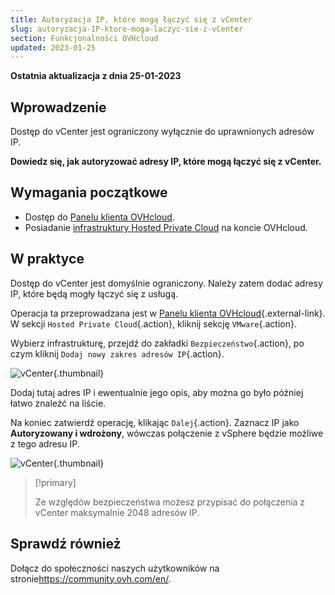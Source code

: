```yaml
---
title: Autoryzacja IP, które mogą łączyć się z vCenter
slug: autoryzacja-IP-ktore-moga-laczyc-sie-z-vCenter
section: Funkcjonalności OVHcloud
updated: 2023-01-25
---
```


**Ostatnia aktualizacja z dnia 25-01-2023**

## Wprowadzenie

Dostęp do vCenter jest ograniczony wyłącznie do uprawnionych adresów IP.

**Dowiedz się, jak autoryzować adresy IP, które mogą łączyć się z vCenter.**

## Wymagania początkowe

* Dostęp do [Panelu klienta OVHcloud](https://www.ovh.com/auth/?action=gotomanager&from=https://www.ovh.pl/&ovhSubsidiary=pl).
* Posiadanie [infrastruktury Hosted Private Cloud](https://www.ovhcloud.com/pl/enterprise/products/hosted-private-cloud/) na koncie OVHcloud.

## W praktyce

Dostęp do vCenter jest domyślnie ograniczony. Należy zatem dodać adresy IP, które będą mogły łączyć się z usługą.

Operacja ta przeprowadzana jest w [Panelu klienta OVHcloud](https://www.ovh.com/auth/?action=gotomanager&from=https://www.ovh.pl/&ovhSubsidiary=pl){.external-link}. W sekcji `Hosted Private Cloud`{.action}, kliknij sekcję `VMware`{.action}.

Wybierz infrastrukturę, przejdź do zakładki `Bezpieczeństwo`{.action}, po czym kliknij `Dodaj nowy zakres adresów IP`{.action}.

![vCenter](images/restrictIP.JPG){.thumbnail}

Dodaj tutaj adres IP i ewentualnie jego opis, aby można go było później łatwo znaleźć na liście.

Na koniec zatwierdź operację, klikając `Dalej`{.action}. Zaznacz IP jako **Autoryzowany i wdrożony**, wówczas połączenie z vSphere będzie możliwe z tego adresu IP.

![vCenter](images/restrictIP2.JPG){.thumbnail}

> [!primary]
>
> Ze względów bezpieczeństwa możesz przypisać do połączenia z vCenter maksymalnie 2048 adresów IP.
>

## Sprawdź również

Dołącz do społeczności naszych użytkowników na stronie<https://community.ovh.com/en/>.
